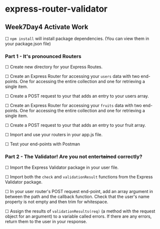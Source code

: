 # express-router-validator
## Week7Day4 Activate Work


&#9744;  ```npm install``` will install package dependencies.  (You can view them in your package.json file)

### Part 1 - It's pronounced Routers

&#9744;   Create new directory for your Express Routes. 

&#9744;   Create an Express Router for accessing your ```users``` data with two end-points.  One for accessing the entire collection and one for retrieving a single item.

&#9744;  Create a POST request to your that adds an entry to your users array.

&#9744;   Create an Express Router for accessing your ```fruits``` data with two end-points.  One for accessing the entire collection and one for retrieving a single item.

&#9744;  Create a POST request to your that adds an entry to your fruit array.


&#9744; Import and use your routers in your app.js file.

&#9744; Test your end-points with Postman


### Part 2 - The Validator!  Are you not enter~~tain~~ed correctly?

&#9744; Import the Express Validator package in your user file.

&#9744; Import both the ```check``` and ```validationResult``` functions from the Express Validator package.

&#9744; In your user router's POST request end-point, add an array argument in between the path and the callback function.  Check that the user's name property is not empty and then trim for whitespace.

&#9744; Assign the results of ```validationResults(req)``` (a method with the request object for an argument) to a variable called errors.  If there are any errors, return them to the user in your response.
